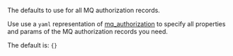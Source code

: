 The defaults to use for all MQ authorization records.

Use use a `yaml` representation of [mq_authorization](/docs/mq_config/mq_authorization.html) to specify all properties and params of the MQ authorization records you need. 

The default is: `{}`